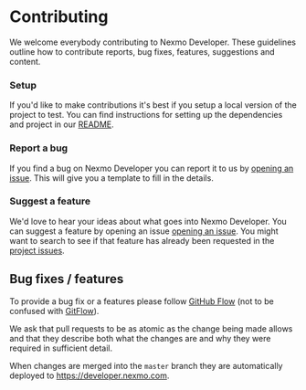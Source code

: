 # Contributing

We welcome everybody contributing to Nexmo Developer. These guidelines outline how to contribute reports, bug fixes, features, suggestions and content.

### Setup

If you'd like to make contributions it's best if you setup a local version of the project to test. You can find instructions for setting up the dependencies and project in our [README](https://github.com/nexmo/nexmo-developer/blob/master/README.md).

### Report a bug

If you find a bug on Nexmo Developer you can report it to us by [opening an issue](https://github.com/Nexmo/nexmo-developer/issues/new). This will give you a template to fill in the details.

### Suggest a feature

We'd love to hear your ideas about what goes into Nexmo Developer. You can suggest a feature by opening an issue [opening an issue](https://github.com/Nexmo/nexmo-developer/issues/new). You might want to search to see if that feature has already been requested in the [project issues](https://github.com/Nexmo/nexmo-developer/issues/).

## Bug fixes / features

To provide a bug fix or a features please follow [GitHub Flow](https://guides.github.com/introduction/flow/) (not to be confused with [GitFlow](https://lucamezzalira.com/2014/03/10/git-flow-vs-github-flow)).

We ask that pull requests to be as atomic as the change being made allows and that they describe both what the changes are and why they were required in sufficient detail.

When changes are merged into the `master` branch they are automatically deployed to https://developer.nexmo.com.
